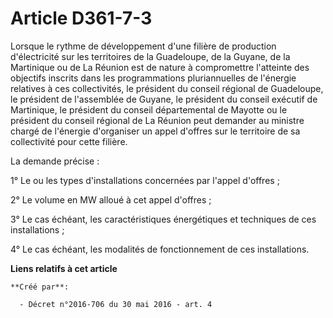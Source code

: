 # Article D361-7-3

Lorsque le rythme de développement d'une filière de production d'électricité sur les territoires de la Guadeloupe, de la
Guyane, de la Martinique ou de La Réunion est de nature à compromettre l'atteinte des objectifs inscrits dans les
programmations pluriannuelles de l'énergie relatives à ces collectivités, le président du conseil régional de Guadeloupe, le
président de l'assemblée de Guyane, le président du conseil exécutif de Martinique, le président du conseil départemental de
Mayotte ou le président du conseil régional de La Réunion peut demander au ministre chargé de l'énergie d'organiser un appel
d'offres sur le territoire de sa collectivité pour cette filière. 

La demande précise : 

1° Le ou les types d'installations concernées par l'appel d'offres ; 

2° Le volume en MW alloué à cet appel d'offres ; 

3° Le cas échéant, les caractéristiques énergétiques et techniques de ces installations ; 

4° Le cas échéant, les modalités de fonctionnement de ces installations.

**Liens relatifs à cet article**

	**Créé par**:

	  - Décret n°2016-706 du 30 mai 2016 - art. 4
